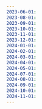 ```yaml
---
2023-06-01:
2023-08-01:
2023-09-01:
2023-10-01:
2023-11-01:
2023-12-01:
2024-01-01:
2024-02-01:
2024-03-01:
2024-04-01:
2024-05-01:
2024-07-01:
2024-08-01:
2024-09-01:
2024-10-01:
2024-11-01:
---
```

